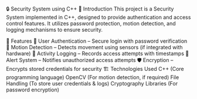 🔒 Security System using C++
📌 Introduction
This project is a Security System implemented in C++, designed to provide authentication and access control features. It utilizes password protection, motion detection, and logging mechanisms to ensure security.

🚀 Features
🔑 User Authentication – Secure login with password verification
🎥 Motion Detection – Detects movement using sensors (if integrated with hardware)
📜 Activity Logging – Records access attempts with timestamps
🔔 Alert System – Notifies unauthorized access attempts
🛡️ Encryption – Encrypts stored credentials for security
🏗️ Technologies Used
C++ (Core programming language)
OpenCV (For motion detection, if required)
File Handling (To store user credentials & logs)
Cryptography Libraries (For password encryption)
